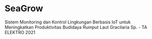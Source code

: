 # SeaGrow
Sistem Monitoring dan Kontrol Lingkungan Berbasis IoT untuk Meningkatkan Produktivitas Budidaya Rumput Laut Gracilaria Sp. - TA ELEKTRO 2021
